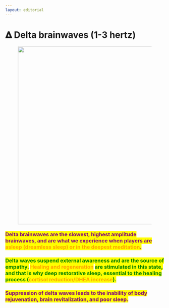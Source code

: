 ```yaml
---
layout: editorial
---
```


# 𝚫 Delta brainwaves (1-3 hertz)

<figure><img src="../../../../../../.gitbook/assets/pexels-btgl-♡-17811001.jpg" alt="" width="563"><figcaption></figcaption></figure>

### <mark style="color:purple;">Delta brainwaves are the slowest, highest amplitude brainwaves, and are what we experience when players are</mark> <mark style="color:orange;">asleep (dreamless sleep) or in the deepest meditation</mark><mark style="color:purple;">.</mark>&#x20;

### <mark style="color:green;">Delta waves suspend external awareness and are the source of empathy.</mark> <mark style="color:orange;">Healing and regeneration</mark> <mark style="color:green;">are stimulated in this state, and that is why deep restorative sleep, essential to the healing process (</mark><mark style="color:orange;">cortisol reduction/DHEA increase</mark><mark style="color:green;">).</mark>

### <mark style="color:purple;">Suppression of delta waves leads to the inability of body rejuvenation, brain revitalization, and poor sleep.</mark>

